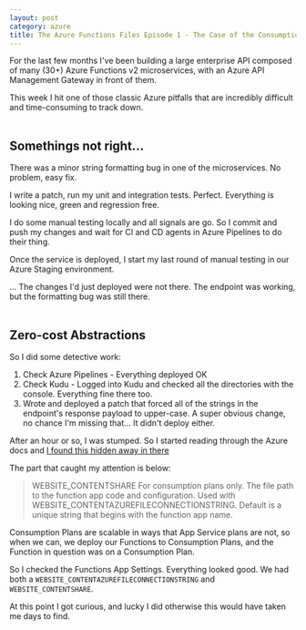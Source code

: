 ```yaml
---
layout: post
category: azure
title: The Azure Functions Files Episode 1 - The Case of the Consumption Plan File shares 
---
```


For the last few months I've been building a large enterprise API composed of many (30+) Azure Functions v2 microservices, with an Azure API Management Gateway in front of them.

This week I hit one of those classic Azure pitfalls that are incredibly difficult and time-consuming to track down.
<br/>
<br/>
## Somethings not right...

There was a minor string formatting bug in one of the microservices. No problem, easy fix.  

I write a patch, run my unit and integration tests. Perfect. Everything is looking nice, green and regression free. 

I do some manual testing locally and all signals are go. So I commit and push my changes and wait for CI and CD agents in Azure Pipelines to do their thing. 

Once the service is deployed, I start my last round of manual testing in our Azure Staging environment. 

... The changes I'd just deployed were not there. The endpoint was working, but the formatting bug was still there. 
<br/>
<br/>
## Zero-cost Abstractions

So I did some detective work:

1. Check Azure Pipelines - Everything deployed OK
2. Check Kudu - Logged into Kudu and checked all the directories with the console. Everything fine there too.
3. Wrote and deployed a patch that forced all of the strings in the endpoint's response payload to upper-case. A super obvious change, no chance I'm missing that... It didn't deploy either. 

After an hour or so, I was stumped. So I started reading through the Azure docs and [I found this hidden away in there](https://docs.microsoft.com/en-us/azure/azure-functions/functions-app-settings#website_contentazurefileconnectionstring)

The part that caught my attention is below:
>WEBSITE_CONTENTSHARE
For consumption plans only. The file path to the function app code and configuration. Used with WEBSITE_CONTENTAZUREFILECONNECTIONSTRING. Default is a unique string that begins with the function app name.

Consumption Plans are scalable in ways that App Service plans are not, so when we can, we deploy our Functions to Consumption Plans, and the Function in question was on a Consumption Plan.

So I checked the Functions App Settings. Everything looked good. We had both a `WEBSITE_CONTENTAZUREFILECONNECTIONSTRING` and `WEBSITE_CONTENTSHARE`. 

At this point I got curious, and lucky I did otherwise this would have taken me days to find. 

